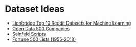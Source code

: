 # Dataset Ideas

- [Lionbridge Top 10 Reddit Datasets for Machine Learning](https://lionbridge.ai/datasets/top-10-reddit-datasets-for-machine-learning/)
- [Open Data 500 Companies](http://www.opendata500.com/us/list/)
- [Seinfeld Scripts](http://www.seinfeldscripts.com/seinfeld-scripts.html)
- [Fortune 500 Lists (1955-2018)](https://github.com/cmusam/fortune500)

